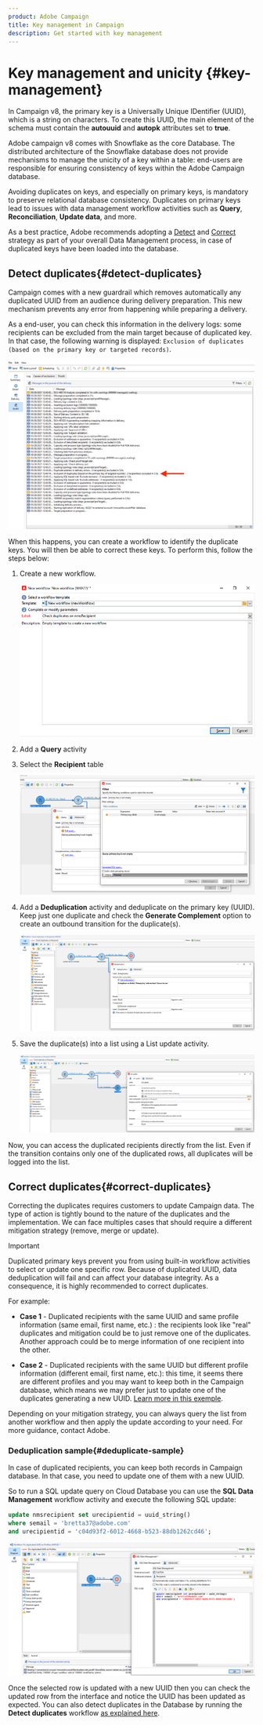 ```yaml
---
product: Adobe Campaign
title: Key management in Campaign 
description: Get started with key management
---
```

# Key management and unicity {#key-management}

In Campaign v8, the primary key is a Universally Unique IDentifier (UUID), which is a string on characters. To create this UUID, the main element of the schema must contain the **autouuid** and **autopk** attributes set to **true**.

Adobe campaign v8 comes with Snowflake as the core Database. The distributed architecture of the Snowflake database does not provide mechanisms to manage the unicity of a key within a table: end-users are responsible for ensuring consistency of keys within the Adobe Campaign database.

Avoiding duplicates on keys, and especially on primary keys, is mandatory to preserve relational database consistency. Duplicates on primary keys lead to issues with data management workflow activities such as **Query**, **Reconciliation**, **Update data**, and more.

As a best practice, Adobe recommends adopting a [Detect](#detect-duplicates) and [Correct](#correct-duplicates) strategy as part of your overall Data Management process, in case of duplicated keys have been loaded into the database. 

## Detect duplicates{#detect-duplicates}

Campaign comes with a new guardrail which removes automatically any duplicated UUID from an audience during delivery preparation. This new mechanism prevents any error from happening while preparing a delivery. 

As a end-user, you can check this information in the delivery logs: some recipients can be excluded from the main target because of duplicated key. In that case, the following warning is displayed: `Exclusion of duplicates (based on the primary key or targeted records)`.

![](assets/delivery-log-duplicates.png)

When this happens, you can create a workflow to identify the duplicate keys. You will then be able to correct these keys. To perform this, follow the steps below:

1. Create a new workflow.

    ![](assets/new-wf.png)
    
1. Add a **Query** activity
1. Select the **Recipient** table

    ![](assets/add-query-on-rcp.png)

1. Add a **Deduplication** activity and deduplicate on the primary key (UUID). Keep just one duplicate and check the  **Generate Complement** option to create an outbound transition for the duplicate(s).

    ![](assets/deduplicate.png)

1. Save the duplicate(s) into a list using a List update activity.

    ![](assets/list-update.png)

Now, you can access the duplicated recipients directly from the list. Even if the transition contains only one of the duplicated rows, all duplicates will be logged into the list.


## Correct duplicates{#correct-duplicates}

Correcting the duplicates requires customers to update Campaign data. The type of action is tightly bound to the nature of the duplicates and the implementation. We can face multiples cases that should require a different mitigation strategy (remove, merge or update).

>[!IMPORTANT]
>
>Duplicated primary keys prevent you from using built-in workflow activities to select or update one specific row. Because of duplicated UUID, data deduplication will fail and can affect your database integrity. As a consequence, it is highly recommended to correct duplicates.

For example:

* **Case 1** -  Duplicated recipients with the same UUID and same profile information (same email, first name, etc.) : the recipients look like "real" duplicates and mitigation could be to just remove one of the duplicates.
Another approach could be to merge information of one recipient into the other.

* **Case 2** - Duplicated recipients with the same UUID but different profile information (different email, first name, etc.):
this time, it seems there are different profiles and you may want to keep both in the Campaign database, which means we may prefer just to update one of the duplicates generating a new UUID. [Learn more in this exemple](#deduplicate-sample).

Depending on your mitigation strategy, you can always query the list from another workflow and then apply the update according to your need. For more guidance, contact Adobe.

### Deduplication sample{#deduplicate-sample}

In case of duplicated recipients, you can keep both records in Campaign database. In that case, you need to update one of them with a new UUID. 

So to run a SQL update query on Cloud Database you can use the **SQL Data Management** workflow activity and execute the following SQL update:

``` sql
update nmsrecipient set urecipientid = uuid_string()
where semail = 'bretta37@adobe.com'
and urecipientid = 'c04d93f2-6012-4668-b523-88db1262cd46';
```

![](assets/sql-data-management.png)

Once the selected row is updated with a new UUID then you can check the updated row from the interface and notice the UUID has been updated as expected. You can also detect duplicates in the Database by running the **Detect duplicates** workflow [as explained here](#detect-duplicates).
